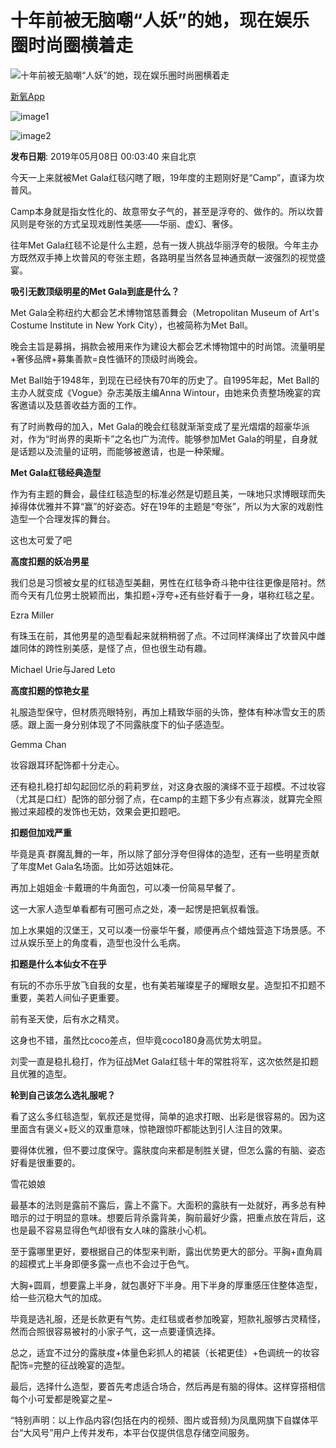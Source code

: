 # 十年前被无脑嘲“人妖”的她，现在娱乐圈时尚圈横着走

![十年前被无脑嘲“人妖”的她，现在娱乐圈时尚圈横着走](//d.ifengimg.com/w121_h75_q90/e0.ifengimg.com/04/2019/0508/320BAAFEEAB420E8456872032D115B6717C51594_size65_w750_h915.jpeg)

[新氧App](https://ishare.ifeng.com/mediaShare/home/1148548/media)

![image1](https://x0.ifengimg.com/ucms/2022_05/F0CA5364C2EE44D3C30EB63ED29990CDE86D9D3F_size3_w100_h40.png)

![image2](https://x0.ifengimg.com/ucms/2022_05/20B903E4FDFBB2BFE6240FC545BD87FBA9243DC1_size26_w1000_h1000.png)

**发布日期**: 2019年05月08日 00:03:40 来自北京

今天一上来就被Met Gala红毯闪瞎了眼，19年度的主题刚好是“Camp”，直译为坎普风。

Camp本身就是指女性化的、故意带女子气的，甚至是浮夸的、做作的。所以坎普风则是夸张的方式呈现戏剧性美感——华丽、虚幻、奢侈。

往年Met Gala红毯不论是什么主题，总有一拨人挑战华丽浮夸的极限。今年主办方既然双手捧上坎普风的夸张主题，各路明星当然各显神通贡献一波强烈的视觉盛宴。

**吸引无数顶级明星的Met Gala到底是什么？**

Met Gala全称纽约大都会艺术博物馆慈善舞会（Metropolitan Museum of Art's Costume Institute in New York City），也被简称为Met Ball。

晚会主旨是募捐，捐款会被用来作为建设大都会艺术博物馆中的时尚馆。流量明星+奢侈品牌+募集善款=良性循环的顶级时尚晚会。

Met Ball始于1948年，到现在已经快有70年的历史了。自1995年起，Met Ball的主办人就变成《Vogue》杂志美版主编Anna Wintour，由她来负责整场晚宴的宾客邀请以及慈善收益方面的工作。

有了时尚教母的加入，Met Gala的晚会红毯就渐渐变成了星光熠熠的超豪华派对，作为“时尚界的奥斯卡”之名也广为流传。能够参加Met Gala的明星，自身就是话题以及流量的证明，而能够被邀请，也是一种荣耀。

**Met Gala红毯经典造型**

作为有主题的舞会，最佳红毯造型的标准必然是切题且美，一味地只求博眼球而失掉得体优雅并不算“赢”的好姿态。好在19年的主题是“夸张”，所以为大家的戏剧性造型一个合理发挥的舞台。

这也太可爱了吧

**高度扣题的妖冶男星**

我们总是习惯被女星的红毯造型美翻，男性在红毯争奇斗艳中往往更像是陪衬。然而今天有几位男士脱颖而出，集扣题+浮夸+还有些好看于一身，堪称红毯之星。

Ezra Miller

有珠玉在前，其他男星的造型看起来就稍稍弱了点。不过同样演绎出了坎普风中雌雄同体的跨性别美感，是怪了点，但也很生动有趣。

Michael Urie与Jared Leto 

**高度扣题的惊艳女星**

礼服造型保守，但材质亮眼特别，再加上精致华丽的头饰，整体有种冰雪女王的质感。跟上面一身分别体现了不同露肤度下的仙子感造型。

Gemma Chan

妆容跟耳环配饰都十分走心。

还有稳扎稳打却勾起回忆杀的莉莉罗丝，对这身衣服的演绎不亚于超模。不过妆容（尤其是口红）配饰的部分弱了点，在camp的主题下多少有点寡淡，就算完全照搬过来超模的发饰也无妨，效果会更扣题吧。

**扣题但加戏严重**

毕竟是真·群魔乱舞的一年，所以除了部分浮夸但得体的造型，还有一些明星贡献了年度Met Gala名场面。比如芬达姐妹花。

再加上姐姐金·卡戴珊的牛角面包，可以凑一份简易早餐了。

这一大家人造型单看都有可圈可点之处，凑一起愣是把氧叔看饿。

加上水果姐的汉堡王，又可以凑一份豪华午餐，顺便再点个蜡烛营造下场景感。不过从娱乐至上的角度看，造型也没什么毛病。

**扣题是什么本仙女不在乎**

有玩的不亦乐乎放飞自我的女星，也有美若璀璨星子的耀眼女星。造型扣不扣题不重要，美若人间仙子更重要。

前有圣天使，后有水之精灵。

这身也不错，虽然比coco差点，但毕竟coco180身高优势太明显。

刘雯一直是稳扎稳打，作为征战Met Gala红毯十年的常胜将军，这次依然是扣题且优雅的造型。

**轮到自己该怎么选礼服呢？**

看了这么多红毯造型，氧叔还是觉得，简单的追求打眼、出彩是很容易的。因为这里面含有褒义+贬义的双重意味，惊艳跟惊吓都能达到引人注目的效果。

要得体优雅，但不要过度保守。露肤度向来都是制胜关键，但怎么露的有脑、姿态好看是很重要的。

雪花娘娘

最基本的法则是露前不露后，露上不露下。大面积的露肤有一处就好，再多总有种暗示的过于明显的意味。想要后背杀露背美，胸前最好少露，把重点放在背后，这也是最不容易显得色气却很有女人味的露肤小心机。

至于露哪里更好，要根据自己的体型来判断，露出优势更大的部分。平胸+直角肩的超模式上半身即便多露一点也不会过于色气。

大胸+圆肩，想要露上半身，就包裹好下半身。用下半身的厚重感压住整体造型，给一些沉稳大气的加成。

毕竟是选礼服，还是长款更有气势。走红毯或者参加晚宴，短款礼服够古灵精怪，然而合照很容易被衬的小家子气，这一点要谨慎选择。

总之，适宜不过分的露肤度+体量色彩抓人的裙装（长裙更佳）+色调统一的妆容配饰=完整的征战晚宴的造型。

最后，选择什么造型，要首先考虑适合场合，然后再是有脑的得体。这样穿搭相信每个小可爱都是晚宴之星~

“特别声明：以上作品内容(包括在内的视频、图片或音频)为凤凰网旗下自媒体平台“大风号”用户上传并发布，本平台仅提供信息存储空间服务。